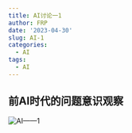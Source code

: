 ```yaml
---
title: AI讨论一1
author: FRP
date: '2023-04-30'
slug: AI-1
categories:
  - AI
tags:
  - AI
---
```


## 前AI时代的问题意识观察
![AI——1](https://s1.vika.cn/space/2023/04/30/90e797c55a0d47e489aab7bc22a25612)
